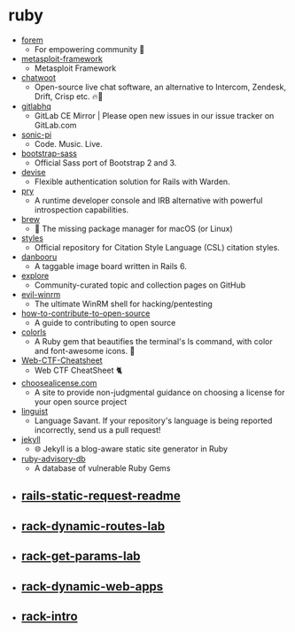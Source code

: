# ruby
- [forem](https://github.com/forem/forem)
  - For empowering community 🌱
- [metasploit-framework](https://github.com/rapid7/metasploit-framework)
  - Metasploit Framework
- [chatwoot](https://github.com/chatwoot/chatwoot)
  - Open-source live chat software, an alternative to Intercom, Zendesk, Drift, Crisp etc. 🔥💬
- [gitlabhq](https://github.com/gitlabhq/gitlabhq)
  - GitLab CE Mirror | Please open new issues in our issue tracker on GitLab.com
- [sonic-pi](https://github.com/sonic-pi-net/sonic-pi)
  - Code. Music. Live.
- [bootstrap-sass](https://github.com/twbs/bootstrap-sass)
  - Official Sass port of Bootstrap 2 and 3.
- [devise](https://github.com/heartcombo/devise)
  - Flexible authentication solution for Rails with Warden.
- [pry](https://github.com/pry/pry)
  - A runtime developer console and IRB alternative with powerful introspection capabilities.
- [brew](https://github.com/Homebrew/brew)
  - 🍺 The missing package manager for macOS (or Linux)
- [styles](https://github.com/citation-style-language/styles)
  - Official repository for Citation Style Language (CSL) citation styles.
- [danbooru](https://github.com/danbooru/danbooru)
  - A taggable image board written in Rails 6.
- [explore](https://github.com/github/explore)
  - Community-curated topic and collection pages on GitHub
- [evil-winrm](https://github.com/Hackplayers/evil-winrm)
  - The ultimate WinRM shell for hacking/pentesting
- [how-to-contribute-to-open-source](https://github.com/freeCodeCamp/how-to-contribute-to-open-source)
  - A guide to contributing to open source
- [colorls](https://github.com/athityakumar/colorls)
  - A Ruby gem that beautifies the terminal's ls command, with color and font-awesome icons. 🎉
- [Web-CTF-Cheatsheet](https://github.com/w181496/Web-CTF-Cheatsheet)
  - Web CTF CheatSheet 🐈
- [choosealicense.com](https://github.com/github/choosealicense.com)
  - A site to provide non-judgmental guidance on choosing a license for your open source project
- [linguist](https://github.com/github/linguist)
  - Language Savant. If your repository's language is being reported incorrectly, send us a pull request!
- [jekyll](https://github.com/jekyll/jekyll)
  - 🌐 Jekyll is a blog-aware static site generator in Ruby
- [ruby-advisory-db](https://github.com/rubysec/ruby-advisory-db)
  - A database of vulnerable Ruby Gems
- [rails-static-request-readme](https://github.com/learn-co-curriculum/rails-static-request-readme)
  - 
- [rack-dynamic-routes-lab](https://github.com/learn-co-curriculum/rack-dynamic-routes-lab)
  - 
- [rack-get-params-lab](https://github.com/learn-co-curriculum/rack-get-params-lab)
  - 
- [rack-dynamic-web-apps](https://github.com/learn-co-curriculum/rack-dynamic-web-apps)
  - 
- [rack-intro](https://github.com/learn-co-curriculum/rack-intro)
  - 
